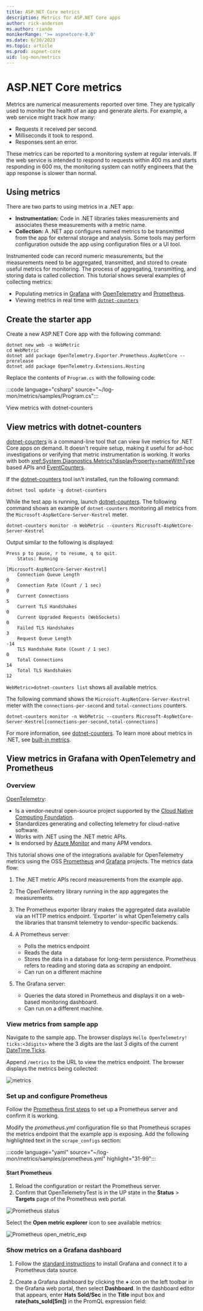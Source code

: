 ```yaml
---
title: ASP.NET Core metrics
description: Metrics for ASP.NET Core apps
author: rick-anderson
ms.author: riande
monikerRange: '>= aspnetcore-8.0'
ms.date: 6/30/2023
ms.topic: article
ms.prod: aspnet-core
uid: log-mon/metrics
---
```


# ASP.NET Core metrics

Metrics are numerical measurements reported over time. They are typically used to monitor the health of an app and generate alerts. For example, a web service might track how many:

* Requests it received per second.
* Milliseconds it took to respond.
* Responses sent an error.

These metrics can be reported to a monitoring system at regular intervals. If the web service is intended to respond to requests within 400 ms and starts responding in 600 ms, the monitoring system can notify engineers that the app response is slower than normal.

## Using metrics

There are two parts to using metrics in a .NET app:

* **Instrumentation:** Code in .NET libraries takes measurements and associates these measurements with a metric name.
* **Collection:** A .NET app configures named metrics to be transmitted from the app for external storage and analysis. Some tools may perform configuration outside the app using configuration files or a UI tool.

Instrumented code can record numeric measurements, but the measurements need to be aggregated, transmitted, and stored to create useful metrics for monitoring. The process of aggregating, transmitting, and storing data is called collection. This tutorial shows several examples of collecting metrics:

* Populating metrics in [Grafana](https://grafana.com/) with [OpenTelemetry](https://opentelemetry.io/) and [Prometheus](https://prometheus.io/).
* Viewing metrics in real time with [`dotnet-counters`](/dotnet/core/diagnostics/dotnet-counters)

## Create the starter app

Create a new ASP.NET Core app with the following command:

```dotnetcli
dotnet new web -o WebMetric
cd WebMetric
dotnet add package OpenTelemetry.Exporter.Prometheus.AspNetCore --prerelease
dotnet add package OpenTelemetry.Extensions.Hosting
```

Replace the contents of `Program.cs` with the following code:

:::code language="csharp" source="~/log-mon/metrics/samples/Program.cs":::

View metrics with dotnet-counters

## View metrics with dotnet-counters

[dotnet-counters](/dotnet/core/diagnostics/dotnet-counters) is a command-line tool that can view live metrics for .NET Core apps on demand. It doesn't require setup, making it useful for ad-hoc investigations or verifying that metric instrumentation is working. It works with both <xref:System.Diagnostics.Metrics?displayProperty=nameWithType> based APIs and [EventCounters](/dotnet/core/diagnostics/event-counters).

If the [dotnet-counters](/dotnet/core/diagnostics/dotnet-counters) tool isn't installed, run the following command:

```dotnetcli
dotnet tool update -g dotnet-counters
```

While the test app is running, launch [dotnet-counters](/dotnet/core/diagnostics/dotnet-counters).
The following command shows an example of `dotnet-counters` monitoring all metrics from the `Microsoft-AspNetCore-Server-Kestrel` meter.

```dotnetcli
dotnet-counters monitor -n WebMetric --counters Microsoft-AspNetCore-Server-Kestrel
```

Output similar to the following is displayed:

```dotnetcli
Press p to pause, r to resume, q to quit.
    Status: Running

[Microsoft-AspNetCore-Server-Kestrel]
    Connection Queue Length                                                0
    Connection Rate (Count / 1 sec)                                        0
    Current Connections                                                    5
    Current TLS Handshakes                                                 0
    Current Upgraded Requests (WebSockets)                                 0
    Failed TLS Handshakes                                                  3
    Request Queue Length                                                 -14
    TLS Handshake Rate (Count / 1 sec)                                     0
    Total Connections                                                     14
    Total TLS Handshakes                                                  12
```

`WebMetric>dotnet-counters list` shows all available metrics.

The following command shows the `Microsoft-AspNetCore-Server-Kestrel` meter with the `connections-per-second` and `total-connections` counters.

```dotnetcli
dotnet-counters monitor -n WebMetric --counters Microsoft-AspNetCore-Server-Kestrel[connections-per-second,total-connections]
```

For more information, see [dotnet-counters](/dotnet/core/diagnostics/dotnet-counters). To learn more about metrics in .NET, see [built-in metrics](/dotnet/core/diagnostics/available-counters).

## View metrics in Grafana with OpenTelemetry and Prometheus

### Overview

[OpenTelemetry](https://opentelemetry.io/):

* Is a vendor-neutral open-source project supported by the [Cloud Native Computing Foundation](https://www.cncf.io/).
* Standardizes generating and collecting telemetry for cloud-native software.
* Works with .NET using the .NET metric APIs.
* Is endorsed by [Azure Monitor](/azure/azure-monitor/app/opentelemetry-overview) and many APM vendors.

This tutorial shows one of the integrations available for OpenTelemetry metrics using the OSS [Prometheus](https://prometheus.io/) and [Grafana](https://grafana.com/) projects. The metrics data flow:

1. The .NET metric APIs record measurements from the example app.
1. The OpenTelemetry library running in the app aggregates the measurements.
1. The Prometheus exporter library makes the aggregated data available via an HTTP metrics endpoint. 'Exporter' is what OpenTelemetry calls the libraries that transmit telemetry to vendor-specific backends.
1. A Prometheus server:

   * Polls the metrics endpoint
   * Reads the data
   * Stores the data in a database for long-term persistence. Prometheus refers to reading and storing data as *scraping* an endpoint.
   * Can run on a different machine

1. The Grafana server:

   * Queries the data stored in Prometheus and displays it on a web-based monitoring dashboard.
   * Can run on a different machine.

### View metrics from sample app

Navigate to the sample app. The browser displays `Hello OpenTelemetry! ticks:<3digits>` where the 3 digits are the last 3 digits of the current [DateTime.Ticks](/dotnet/api/system.datetime.ticks).

Append `/metrics` to the URL to view the metrics endpoint. The browser displays the metrics being collected:

![metrics](~/log-mon/metrics/static/metrics.png)

### Set up and configure Prometheus

Follow the [Prometheus first steps](https://prometheus.io/docs/introduction/first_steps/) to set up a Prometheus server and confirm it is working.

Modify the *prometheus.yml* configuration file so that Prometheus scrapes the metrics endpoint that the example app is exposing. Add the following highlighted text in the `scrape_configs` section:

:::code language="yaml" source="~/log-mon/metrics/samples/prometheus.yml" highlight="31-99":::

#### Start Prometheus

1. Reload the configuration or restart the Prometheus server.
1. Confirm that OpenTelemetryTest is in the UP state in the **Status** > **Targets** page of the Prometheus web portal.

![Prometheus status](~/log-mon/metrics/static/prometheus_status.png)

Select the **Open metric explorer** icon to see available metrics:

![Prometheus open_metric_exp](~/log-mon/metrics/static/open_metric_exp.png)

### Show metrics on a Grafana dashboard

1. Follow the [standard instructions](https://prometheus.io/docs/visualization/grafana/#creating-a-prometheus-graph) to install Grafana and connect it to a Prometheus data source.

2. Create a Grafana dashboard by clicking the **+** icon on the left toolbar in the Grafana web portal, then select **Dashboard**. In the dashboard editor that appears, enter **Hats Sold/Sec** in the **Title** input box and **rate(hats_sold[5m])**  in the PromQL expression field: